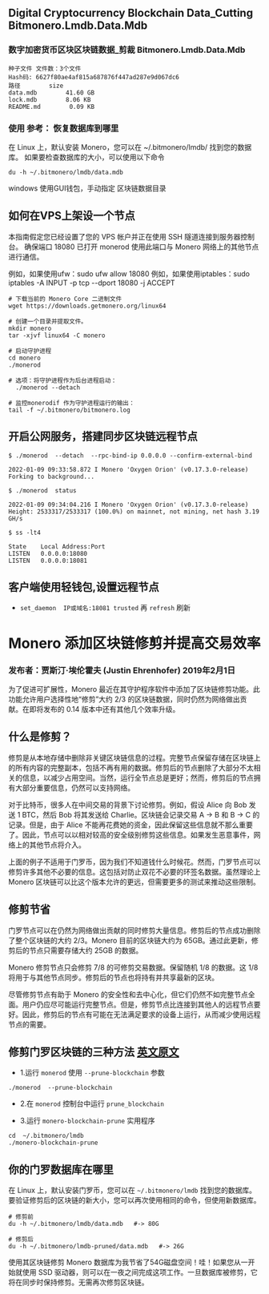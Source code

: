## Digital Cryptocurrency Blockchain Data_Cutting Bitmonero.Lmdb.Data.Mdb
### 数字加密货币区块区块链数据_剪裁 Bitmonero.Lmdb.Data.Mdb
```
种子文件 文件数：3个文件
Hash码: 6627f80ae4af815a687876f447ad287e9d067dc6
路径        size
data.mdb        41.60 GB
lock.mdb        8.06 KB
README.md        0.09 KB
```

### 使用 参考：   恢复数据库到哪里
在 Linux 上，默认安装 Monero，您可以在 ~/.bitmonero/lmdb/ 找到您的数据库。
如果要检查数据库的大小，可以使用以下命令
```
du -h ~/.bitmonero/lmdb/data.mdb
```
windows 使用GUI钱包，手动指定 区块链数据目录


## 如何在VPS上架设一个节点

本指南假定您已经设置了您的 VPS 帐户并正在使用 SSH 隧道连接到服务器控制台。
确保端口 18080 已打开
monerod 使用此端口与 Monero 网络上的其他节点进行通信。

例如，如果使用ufw：sudo ufw allow 18080 例如，如果使用iptables：sudo iptables -A INPUT -p tcp --dport 18080 -j ACCEPT
```
# 下载当前的 Monero Core 二进制文件
wget https://downloads.getmonero.org/linux64

# 创建一个目录并提取文件。
mkdir monero
tar -xjvf linux64 -C monero

# 启动守护进程
cd monero
./monerod

# 选项：将守护进程作为后台进程启动：
  ./monerod --detach

# 监控monerodif 作为守护进程运行的输出：
tail -f ~/.bitmonero/bitmonero.log
```

## 开启公网服务，搭建同步区块链远程节点
```
$ ./monerod  --detach  --rpc-bind-ip 0.0.0.0 --confirm-external-bind

2022-01-09 09:33:58.872	I Monero 'Oxygen Orion' (v0.17.3.0-release)
Forking to background...

$ ./monerod  status

2022-01-09 09:34:04.216	I Monero 'Oxygen Orion' (v0.17.3.0-release)
Height: 2533317/2533317 (100.0%) on mainnet, not mining, net hash 3.19 GH/s

$ ss -lt4

State    Local Address:Port 
LISTEN   0.0.0.0:18080
LISTEN   0.0.0.0:18081
```
## 客户端使用轻钱包,设置远程节点
- `set_daemon  IP或域名:18081 trusted`  再 `refresh` 刷新


# Monero 添加区块链修剪并提高交易效率

### 发布者：贾斯汀·埃伦霍夫 (Justin Ehrenhofer) 2019年2月1日

为了促进可扩展性，Monero 最近在其守护程序软件中添加了区块链修剪功能。此功能允许用户选择性地“修剪”大约 2/3 的区块链数据，同时仍然为网络做出贡献。在即将发布的 0.14 版本中还有其他几个效率升级。

## 什么是修剪？
修剪是从本地存储中删除非关键区块链信息的过程。完整节点保留存储在区块链上的所有内容的完整副本，包括不再有用的数据。修剪后的节点删除了大部分不太相关的信息，以减少占用空间。当然，运行全节点总是更好；然而，修剪后的节点拥有大部分重要信息，仍然可以支持网络。

对于比特币，很多人在中间交易的背景下讨论修剪。例如，假设 Alice 向 Bob 发送 1 BTC，然后 Bob 将其发送给 Charlie。区块链会记录交易 A -> B 和 B -> C 的记录。但是，由于 Alice 不能再花费她的资金，因此保留这些信息就不那么重要了。因此，节点可以以相对较高的安全级别修剪这些信息。如果发生恶意事件，网络上的其他节点将介入。

上面的例子不适用于门罗币，因为我们不知道钱什么时候花。然而，门罗节点可以修剪许多其他不必要的信息。这包括对防止双花不必要的环签名数据。虽然理论上 Monero 区块链可以比这个版本允许的更远，但需要更多的测试来推动这些限制。

## 修剪节省
门罗节点可以在仍然为网络做出贡献的同时修剪大量信息。修剪后的节点成功删除了整个区块链的大约 2/3。Monero 目前的区块链大约为 65GB。通过此更新，修剪后的节点只需要存储大约 25GB 的数据。

Monero 修剪节点只会修剪 7/8 的可修剪交易数据。保留随机 1/8 的数据。这 1/8 将用于与其他节点同步。修剪后的节点也将持有并共享最新的区块。

尽管修剪节点有助于 Monero 的安全性和去中心化，但它们仍然不如完整节点全面。用户仍应尽可能运行完整节点。但是，修剪节点比连接到其他人的远程节点要好。因此，修剪后的节点有可能在无法满足要求的设备上运行，从而减少使用远程节点的需要。

## 修剪门罗区块链的三种方法 [英文原文](https://www.publish0x.com/solareclipse/howto-prune-shrink-the-database-of-the-monero-blockchain-on-xpgwjx)
- 1.运行 `monerod` 使用 `--prune-blockchain` 参数
```
./monerod  --prune-blockchain
```

- 2.在 `monerod` 控制台中运行 `prune_blockchain`

- 3.运行 `monero-blockchain-prune` 实用程序
```
cd  ~/.bitmonero/lmdb
./monero-blockchain-prune
```


## 你的门罗数据库在哪里
在 Linux 上，默认安装门罗币，您可以在 `~/.bitmonero/lmdb` 找到您的数据库。
要验证修剪后的区块链的新大小，您可以再次使用相同的命令，但使用新数据库。

```
# 修剪前
du -h ~/.bitmonero/lmdb/data.mdb   #-> 80G

# 修剪后
du -h ~/.bitmonero/lmdb-pruned/data.mdb   #-> 26G
```
使用其区块链修剪 Monero 数据库为我节省了54G磁盘空间！哇！如果您从一开始就使用 SSD 驱动器，则可以在一夜之间完成这项工作。一旦数据库被修剪，它将在同步时保持修剪。无需再次修剪区块链。

